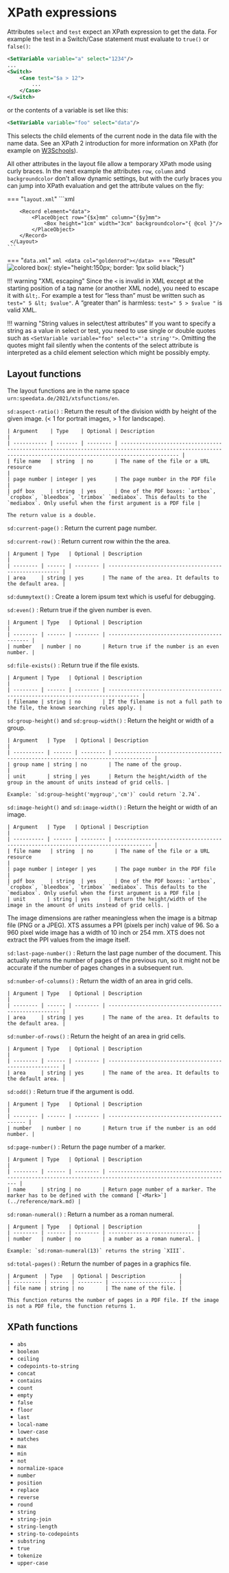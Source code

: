 # XPath expressions


Attributes `select` and `test` expect an XPath expression to get the data. For example the test in a Switch/Case statement must evaluate to `true()` or `false()`:

```xml
<SetVariable variable="a" select="1234"/>
...
<Switch>
    <Case test="$a > 12">
        ...
    </Case>
</Switch>
```

or the contents of a variable is set like this:

```xml
<SetVariable variable="foo" select="data"/>
```

This selects the child elements of the current node in the data file with the name data. See an XPath 2 introduction for more information on XPath (for example on [W3Schools](https://www.w3schools.com/xml/xpath_intro.asp)).

All other attributes in the layout file allow a temporary XPath mode using curly braces. In the next example the attributes `row`, `column` and `backgroundcolor` don't allow dynamic settings, but with the curly braces you can jump into XPath evaluation and get the attribute values on the fly:

=== "`layout.xml`"
    ```xml
    <Layout xmlns="urn:speedata.de/2021/xts/en"
     xmlns:sd="urn:speedata.de/2021/xtsfunctions/en">
        <Pageformat height="6cm" width="10cm" />
        <SetVariable variable="x" select="12 * 2"/>
        <SetVariable variable="y" select="36 div 2"/>

        <Record element="data">
            <PlaceObject row="{$x}mm" column="{$y}mm">
                <Box height="1cm" width="3cm" backgroundcolor="{ @col }"/>
            </PlaceObject>
        </Record>
     </Layout>
    ```
=== "`data.xml`"
    ```xml
    <data col="goldenrod"></data>
    ```
=== "Result"
    ![colored box](img/xpath-color.png){: style="height:150px; border: 1px solid black;"}


!!! warning "XML escaping"
    Since the `<` is invalid in XML except at the starting position of a tag name (or another XML node), you need to escape it with `&lt;`. For example a test for “less than” must be written such as `test=" 5 &lt; $value"`. A “greater than” is harmless: `test=" 5 > $value "` is valid XML.

!!! warning "String values in select/test attributes"
    If you want to specify a string as a value in select or test, you need to use single or double quotes such as `<SetVariable variable="foo" select="'a string'">`. Omitting the quotes might fail silently when the contents of the select attribute is interpreted as a child element selection which might be possibly empty.


## Layout functions

The layout functions are in the name space `urn:speedata.de/2021/xtsfunctions/en`.

`sd:aspect-ratio()`
:   Return the result of the division width by height of the given image. (< 1 for portrait images, > 1 for landscape).

    | Argument    | Type    | Optional | Description                                                                                                                                                     |
    | ----------- | ------- | -------- | --------------------------------------------------------------------------------------------------------------------------------------------------------------- |
    | file name   | string  | no       | The name of the file or a URL resource                                                                                                                          |
    | page number | integer | yes      | The page number in the PDF file                                                                                                                                 |
    | pdf box     | string  | yes      | One of the PDF boxes: `artbox`, `cropbox`, `bleedbox`, `trimbox` `mediabox`. This defaults to the `mediabox`. Only useful when the first argument is a PDF file |

    The return value is a double.


`sd:current-page()`
:   Return the current page number.

`sd:current-row()`
:    Return current row within the the area.

    | Argument | Type   | Optional | Description                                            |
    | -------- | ------ | -------- | ------------------------------------------------------ |
    | area     | string | yes      | The name of the area. It defaults to the default area. |


`sd:dummytext()`
:    Create a lorem ipsum text which is useful for debugging.

`sd:even()`
:    Return true if the given number is even.

    | Argument | Type   | Optional | Description                                  |
    | -------- | ------ | -------- | -------------------------------------------- |
    | number   | number | no       | Return true if the number is an even number. |

`sd:file-exists()`
:     Return true if the file exists.

    | Argument | Type   | Optional | Description                                                                      |
    | -------- | ------ | -------- | -------------------------------------------------------------------------------- |
    | filename | string | no       | If the filename is not a full path to the file, the known searching rules apply. |

`sd:group-height()` and `sd:group-width()`
:   Return the height or width of a group.

    | Argument   | Type   | Optional | Description                                                                        |
    | ---------- | ------ | -------- | ---------------------------------------------------------------------------------- |
    | group name | string | no       | The name of the group.                                                             |
    | unit       | string | yes      | Return the height/width of the group in the amount of units instead of grid cells. |

    Example: `sd:group-height('mygroup','cm')` could return `2.74`.


`sd:image-height()` and `sd:image-width()`
:    Return the height or width of an image.

    | Argument   | Type   | Optional | Description                                                                        |
    | ---------- | ------ | -------- | ---------------------------------------------------------------------------------- |
    | file name   | string  | no       | The name of the file or a URL resource                                                                                                                          |
    | page number | integer | yes      | The page number in the PDF file                                                                                                                                 |
    | pdf box     | string  | yes      | One of the PDF boxes: `artbox`, `cropbox`, `bleedbox`, `trimbox` `mediabox`. This defaults to the `mediabox`. Only useful when the first argument is a PDF file |
    | unit       | string | yes      | Return the height/width of the image in the amount of units instead of grid cells. |

The image dimensions are rather meaningless when the image is a bitmap file (PNG or a JPEG). XTS assumes a PPI (pixels per inch) value of 96. So a 960 pixel wide image has a width of 10 inch or 254 mm. XTS does not extract the PPI values from the image itself.



`sd:last-page-number()`
:   Return the last page number of the document. This actually returns the number of pages of the previous run, so it might not be accurate if the number of pages changes in a subsequent run.

`sd:number-of-columns()`
:   Return the width of an area in grid cells.

    | Argument | Type   | Optional | Description                                            |
    | -------- | ------ | -------- | ------------------------------------------------------ |
    | area     | string | yes      | The name of the area. It defaults to the default area. |


`sd:number-of-rows()`
:   Return the height of an area in grid cells.

    | Argument | Type   | Optional | Description                                            |
    | -------- | ------ | -------- | ------------------------------------------------------ |
    | area     | string | yes      | The name of the area. It defaults to the default area. |

`sd:odd()`
:    Return true if the argument is odd.

    | Argument | Type   | Optional | Description                                 |
    | -------- | ------ | -------- | ------------------------------------------- |
    | number   | number | no       | Return true if the number is an odd number. |

`sd:page-number()`
:    Return the page number of a marker.

    | Argument | Type   | Optional | Description                                                                                                    |
    | -------- | ------ | -------- | -------------------------------------------------------------------------------------------------------------- |
    | name     | string | no       | Return page number of a marker. The marker has to be defined with the command [`<Mark>`](../reference/mark.md) |

`sd:roman-numeral()`
:    Return a number as a roman numeral.

    | Argument | Type   | Optional | Description                  |
    | -------- | ------ | -------- | ---------------------------- |
    | number   | number | no       | a number as a roman numeral. |

    Example: `sd:roman-numeral(13)` returns the string `XIII`.

`sd:total-pages()`
:    Return the number of pages in a graphics file.

    | Argument  | Type   | Optional | Description           |
    | --------- | ------ | -------- | --------------------- |
    | file name | string | no       | The name of the file. |

    This function returns the number of pages in a PDF file. If the image is not a PDF file, the function returns 1.



## XPath functions

* `abs`
* `boolean`
* `ceiling`
* `codepoints-to-string`
* `concat`
* `contains`
* `count`
* `empty`
* `false`
* `floor`
* `last`
* `local-name`
* `lower-case`
* `matches`
* `max`
* `min`
* `not`
* `normalize-space`
* `number`
* `position`
* `replace`
* `reverse`
* `round`
* `string`
* `string-join`
* `string-length`
* `string-to-codepoints`
* `substring`
* `true`
* `tokenize`
* `upper-case`
